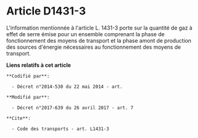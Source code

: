 # Article D1431-3

L'information mentionnée à l'article L. 1431-3 porte sur la quantité de  gaz à effet de serre émise pour un ensemble
comprenant la phase de fonctionnement des moyens de transport et la phase amont de production des sources d'énergie
nécessaires au fonctionnement des moyens de transport.

**Liens relatifs à cet article**

	**Codifié par**:

	  - Décret n°2014-530 du 22 mai 2014 - art.

	**Modifié par**:

	  - Décret n°2017-639 du 26 avril 2017 - art. 7

	**Cite**:

	  - Code des transports - art. L1431-3
